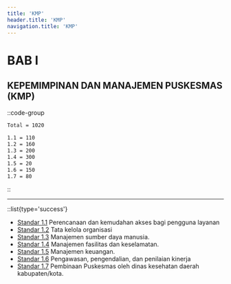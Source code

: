 ```yaml
---
title: 'KMP'
header.title: 'KMP'
navigation.title: 'KMP'
---
```


# BAB I 

## KEPEMIMPINAN DAN MANAJEMEN PUSKESMAS (KMP)

::code-group
```bash [Nilai]
Total = 1020
```
```bash [Standar]
1.1 = 110
1.2 = 160
1.3 = 200 
1.4 = 300 
1.5 = 20 
1.6 = 150 
1.7 = 80 
```
::

---
::list{type='success'}
- [Standar 1.1](/1/1) Perencanaan dan kemudahan akses bagi pengguna layanan
- [Standar 1.2](/1/2) Tata kelola organisasi 
- [Standar 1.3](/1/3) Manajemen sumber daya manusia. 
- [Standar 1.4](/1/4) Manajemen fasilitas dan keselamatan. 
- [Standar 1.5](/1/5) Manajemen keuangan. 
- [Standar 1.6](/1/6) Pengawasan, pengendalian, dan penilaian kinerja 
- [Standar 1.7](/1/7) Pembinaan Puskesmas oleh dinas kesehatan daerah kabupaten/kota.
